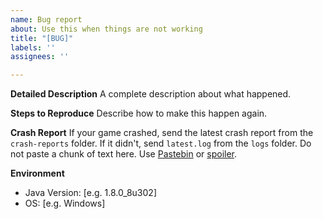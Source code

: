 ```yaml
---
name: Bug report
about: Use this when things are not working
title: "[BUG]"
labels: ''
assignees: ''

---
```


<!--
Bug reports should only be used for the latest version of Sky Farm. If you think the bug you are reporting still exists in later version, confirm that before making a report.
-->

**Detailed Description**
A complete description about what happened.

**Steps to Reproduce**
Describe how to make this happen again.

**Crash Report**
If your game crashed, send the latest crash report from the `crash-reports` folder.
If it didn't, send `latest.log` from the `logs` folder.
Do not paste a chunk of text here. Use [Pastebin](https://pastebin.com/) or [spoiler](https://gist.github.com/jbsulli/03df3cdce94ee97937ebda0ffef28287).

**Environment**
 - Java Version: [e.g. 1.8.0_8u302]
 - OS: [e.g. Windows]
